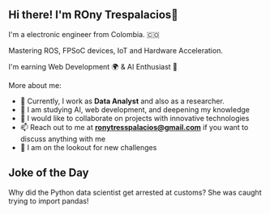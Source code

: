 ## Hi there! I'm ROny Trespalacios👋

I'm a electronic engineer from Colombia. 🇨🇴

Mastering ROS, FPSoC devices, IoT and Hardware Acceleration.

I'm earning Web Development 🌍 & AI Enthusiast 🤖

More about me:

- 🔭 Currently, I work as **Data Analyst** and also as a researcher.
- 🌱 I am studying AI, web development, and deepening my knowledge
- 👯 I would like to collaborate on projects with innovative technologies
- 📫 Reach out to me at **ronytresspalacios@gmail.com** if you want to discuss anything with me
- 👀 I am on the lookout for new challenges




## Joke of the Day
Why did the Python data scientist get arrested at customs?
She was caught trying to import pandas!
